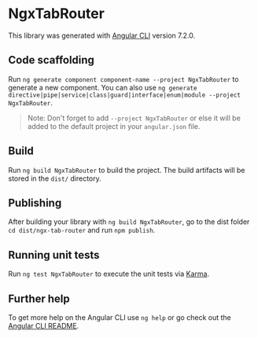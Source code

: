 # NgxTabRouter

This library was generated with [Angular CLI](https://github.com/angular/angular-cli) version 7.2.0.

## Code scaffolding

Run `ng generate component component-name --project NgxTabRouter` to generate a new component. You can also use `ng generate directive|pipe|service|class|guard|interface|enum|module --project NgxTabRouter`.
> Note: Don't forget to add `--project NgxTabRouter` or else it will be added to the default project in your `angular.json` file. 

## Build

Run `ng build NgxTabRouter` to build the project. The build artifacts will be stored in the `dist/` directory.

## Publishing

After building your library with `ng build NgxTabRouter`, go to the dist folder `cd dist/ngx-tab-router` and run `npm publish`.

## Running unit tests

Run `ng test NgxTabRouter` to execute the unit tests via [Karma](https://karma-runner.github.io).

## Further help

To get more help on the Angular CLI use `ng help` or go check out the [Angular CLI README](https://github.com/angular/angular-cli/blob/master/README.md).

